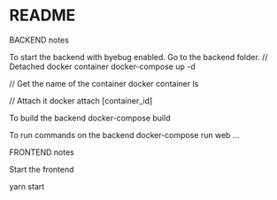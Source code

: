 # README

BACKEND notes

To start the backend with byebug enabled. Go to the backend folder.
// Detached docker container
docker-compose up -d

// Get the name of the container
docker container ls

// Attach it
docker attach [container_id]

To build the backend
docker-compose build

To run commands on the backend
docker-compose run web ...

FRONTEND notes

Start the frontend

yarn start
